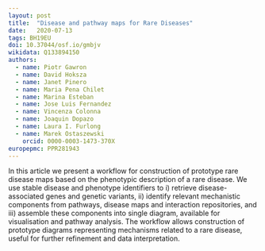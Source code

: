 ```yaml
---
layout: post
title:  "Disease and pathway maps for Rare Diseases"
date:   2020-07-13
tags: BH19EU
doi: 10.37044/osf.io/gmbjv
wikidata: Q133894150
authors:
  - name: Piotr Gawron
  - name: David Hoksza
  - name: Janet Pinero
  - name: Maria Pena Chilet
  - name: Marina Esteban
  - name: Jose Luis Fernandez
  - name: Vincenza Colonna
  - name: Joaquin Dopazo
  - name: Laura I. Furlong
  - name: Marek Ostaszewski
    orcid: 0000-0003-1473-370X
europepmc: PPR281943
---
```


In this article we present a workflow for construction of prototype rare disease maps based on the phenotypic description of a rare disease. We use stable disease and phenotype identifiers to i) retrieve disease-associated genes and genetic variants, ii) identify relevant mechanistic components from pathways, disease maps and interaction repositories, and iii) assemble these components into single diagram, available for visualisation and pathway analysis. The workflow allows construction of prototype diagrams representing mechanisms related to a rare disease, useful for further refinement and data interpretation.

